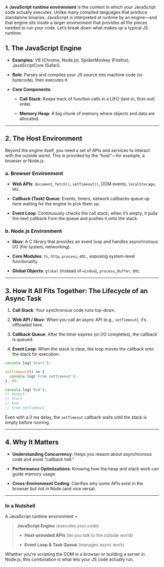 A **JavaScript runtime environment** is the context in which your JavaScript code actually executes. Unlike many compiled languages that produce standalone binaries, JavaScript is interpreted at runtime by an engine—and that engine sits inside a larger environment that provides all the pieces needed to run your code. Let’s break down what makes up a typical JS runtime:


## 1. The JavaScript Engine

- **Examples**: V8 (Chrome, Node.js), SpiderMonkey (Firefox), JavaScriptCore (Safari).
    
- **Role**: Parses and compiles your JS source into machine code (or bytecode), then executes it.
    
- **Core Components**:
    
    - **Call Stack**: Keeps track of function calls in a LIFO (last-in, first-out) order.
        
    - **Memory Heap**: A big chunk of memory where objects and data are allocated.
        

---

## 2. The Host Environment

Beyond the engine itself, you need a set of APIs and services to interact with the outside world. This is provided by the “host”—for example, a browser or Node.js.

### a. Browser Environment

- **Web APIs**: `document`, `fetch()`, `setTimeout()`, DOM events, `localStorage`, etc.
    
- **Callback (Task) Queue**: Events, timers, network callbacks queue up here waiting for the engine to pick them up.
    
- **Event Loop**: Continuously checks the call stack; when it’s empty, it pulls the next callback from the queue and pushes it onto the stack.
    

### b. Node.js Environment

- **libuv**: A C library that provides an event loop and handles asynchronous I/O (file system, networking).
    
- **Core Modules**: `fs`, `http`, `process`, etc., exposing system-level functionality.
    
- **Global Objects**: `global` (instead of `window`), `process`, `Buffer`, etc.
    

---

## 3. How It All Fits Together: The Lifecycle of an Async Task

1. **Call Stack**: Your synchronous code runs top-down.
    
2. **Web API / libuv**: When you call an async API (e.g., `setTimeout`), it’s offloaded here.
    
3. **Callback Queue**: After the timer expires (or I/O completes), the callback is queued.
    
4. **Event Loop**: When the stack is clear, the loop moves the callback onto the stack for execution.
    

```js
console.log('Start');

setTimeout(() => {
  console.log('From setTimeout');
}, 0);

console.log('End');
// Output:
// Start
// End
// From setTimeout

```

Even with a 0 ms delay, the `setTimeout` callback waits until the stack is empty before running.

---

## 4. Why It Matters

- **Understanding Concurrency**: Helps you reason about asynchronous code and avoid “callback hell.”
    
- **Performance Optimizations**: Knowing how the heap and stack work can guide memory usage.
    
- **Cross-Environment Coding**: Clarifies why some APIs exist in the browser but not in Node (and vice versa).
    

---

### In a Nutshell

A JavaScript runtime environment =

> **JavaScript Engine** (executes your code)
> 
> - **Host-provided APIs** (let you talk to the outside world)
>     
> - **Event Loop & Task Queue** (manages async work)
>     

Whether you’re scripting the DOM in a browser or building a server in Node.js, this combination is what lets your JS code actually run.

